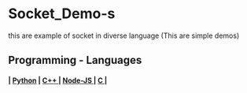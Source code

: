 # Socket_Demo-s
this are example of socket in diverse language (This are simple demos)



## Programming - Languages 
<h4>
  | <a href="https://github.com/The-GUY-2024/Socket_Demo-s/tree/main/Python">Python</a> |
  <a href="https://github.com/The-GUY-2024/Socket_Demo-s/tree/main/C%2B%2B" > C++ </a> |
  <a href="https://github.com/The-GUY-2024/Socket_Demo-s/tree/main/NodeJS" > Node-JS </a> |
  <a href="https://github.com/The-GUY-2024/Socket_Demo-s/tree/main/C"> C </a> |
</h4>
